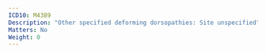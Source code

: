 ```yaml
---
ICD10: M4389
Description: "Other specified deforming dorsopathies: Site unspecified"
Matters: No
Weight: 0
---
```

